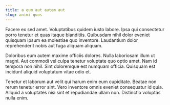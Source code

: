 ```yaml
---
title: a eum aut autem aut
slug: animi quos
---
```


Facere ex sed amet. Voluptatibus quidem iusto labore. Ipsa qui consectetur porro tenetur et quas itaque blanditiis. Quibusdam nihil dolor eveniet quisquam ipsum ea molestiae quo inventore. Laudantium dolor reprehenderit nobis aut fuga aliquam aliquam.

Doloribus eum autem maxime officiis dolores. Nulla laboriosam illum ut magni. Aut commodi vel culpa tenetur voluptate quo optio amet. Nam id tempora non nihil. Sint doloremque est numquam officia. Quisquam est incidunt aliquid voluptatum vitae odio et.

Tenetur et laborum aut velit qui harum enim eum cupiditate. Beatae non rerum tenetur error sint. Vero inventore omnis eveniet consequatur id quia. Aliquid a voluptates nisi sint et repudiandae ullam non. Distinctio voluptas nulla enim.
